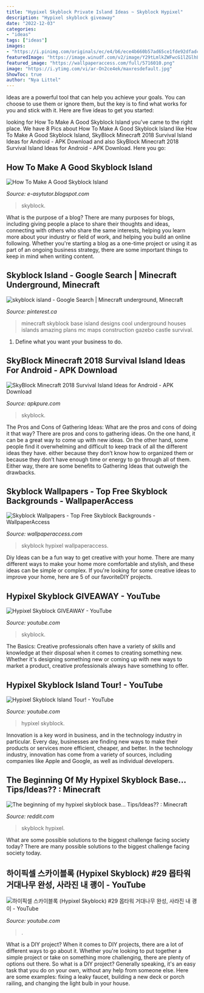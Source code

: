 ```yaml
---
title: "Hypixel Skyblock Private Island Ideas ~ Skyblock Hypixel"
description: "Hypixel skyblock giveaway"
date: "2022-12-03"
categories:
- "ideas"
tags: ["ideas"]
images:
- "https://i.pinimg.com/originals/ec/e4/b6/ece4b660b57ad65ce1fde92dfadc1a77.png"
featuredImage: "https://image.winudf.com/v2/image/Y29tLmlkZWFwcG1lZGlhLnNreWJsb2NrLm1pbmVjcmFmdF8yMDE4LnN1cnZpdmFsX2lkZWFzX3NjcmVlbl81XzE1MTY0NjM1NjlfMDUz/screen-5.jpg?fakeurl=1&amp;type=.jpg"
featured_image: "https://wallpaperaccess.com/full/5716010.png"
image: "https://i.ytimg.com/vi/ar-On2ce4ek/maxresdefault.jpg"
ShowToc: true
author: "Nya Littel"
---
```



Ideas are a powerful tool that can help you achieve your goals. You can choose to use them or ignore them, but the key is to find what works for you and stick with it. Here are five ideas to get you started: 

	

		
looking for How To Make A Good Skyblock Island you've came to the right place. We have 8 Pics about How To Make A Good Skyblock Island like How To Make A Good Skyblock Island, SkyBlock Minecraft 2018 Survival Island Ideas for Android - APK Download and also SkyBlock Minecraft 2018 Survival Island Ideas for Android - APK Download. Here you go:
		
    
## How To Make A Good Skyblock Island

<img loading=lazy src="https://pbs.twimg.com/media/ECYafbDUwAAoFKy.jpg" onerror="this.onerror=null;this.src='https://tse3.mm.bing.net/th?id=OIP.ayL2b9G1dJgx6WEQN_pawwHaEF&amp;pid=15.1';" alt="How To Make A Good Skyblock Island">

_Source: e-asytutor.blogspot.com_

>skyblock. 

	

What is the purpose of a blog?
There are many purposes for blogs, including giving people a place to share their thoughts and ideas, connecting with others who share the same interests, helping you learn more about your industry or field of work, and helping you build an online following. Whether you're starting a blog as a one-time project or using it as part of an ongoing business strategy, there are some important things to keep in mind when writing content.

    
## Skyblock Island - Google Search | Minecraft Underground, Minecraft

<img loading=lazy src="https://i.pinimg.com/originals/ec/e4/b6/ece4b660b57ad65ce1fde92dfadc1a77.png" onerror="this.onerror=null;this.src='https://tse2.mm.bing.net/th?id=OIP.36A0tHluoex2bdtzi6AY1gHaEo&amp;pid=15.1';" alt="skyblock island - Google Search | Minecraft underground, Minecraft">

_Source: pinterest.ca_

>minecraft skyblock base island designs cool underground houses islands amazing plans mc maps construction gazebo castle survival. 

	

1. Define what you want your business to do.

    
## SkyBlock Minecraft 2018 Survival Island Ideas For Android - APK Download

<img loading=lazy src="https://image.winudf.com/v2/image/Y29tLmlkZWFwcG1lZGlhLnNreWJsb2NrLm1pbmVjcmFmdF8yMDE4LnN1cnZpdmFsX2lkZWFzX3NjcmVlbl81XzE1MTY0NjM1NjlfMDUz/screen-5.jpg?fakeurl=1&amp;type=.jpg" onerror="this.onerror=null;this.src='https://tse4.mm.bing.net/th?id=OIP.2XSrZWWWF4JgXtsprp16eAHaEp&amp;pid=15.1';" alt="SkyBlock Minecraft 2018 Survival Island Ideas for Android - APK Download">

_Source: apkpure.com_

>skyblock. 

	

The Pros and Cons of Gathering Ideas: What are the pros and cons of doing it that way?
There are pros and cons to gathering ideas. On the one hand, it can be a great way to come up with new ideas. On the other hand, some people find it overwhelming and difficult to keep track of all the different ideas they have. either because they don’t know how to organized them or because they don’t have enough time or energy to go through all of them. Either way, there are some benefits to Gathering Ideas that outweigh the drawbacks.

    
## Skyblock Wallpapers - Top Free Skyblock Backgrounds - WallpaperAccess

<img loading=lazy src="https://wallpaperaccess.com/full/5716010.png" onerror="this.onerror=null;this.src='https://tse4.mm.bing.net/th?id=OIP.jJYZwDP4-r-MSvGINKfCpAHaEK&amp;pid=15.1';" alt="Skyblock Wallpapers - Top Free Skyblock Backgrounds - WallpaperAccess">

_Source: wallpaperaccess.com_

>skyblock hypixel wallpaperaccess. 

	

Diy Ideas can be a fun way to get creative with your home. There are many different ways to make your home more comfortable and stylish, and these ideas can be simple or complex. If you're looking for some creative ideas to improve your home, here are 5 of our favoriteDIY projects.

    
## Hypixel Skyblock GIVEAWAY - YouTube

<img loading=lazy src="https://i.ytimg.com/vi/rseMATXdif4/maxresdefault.jpg" onerror="this.onerror=null;this.src='https://tse1.mm.bing.net/th?id=OIP.SecELewewP_aiODSCXx0xQHaEK&amp;pid=15.1';" alt="Hypixel Skyblock GIVEAWAY - YouTube">

_Source: youtube.com_

>skyblock. 

	

The Basics:
Creative professionals often have a variety of skills and knowledge at their disposal when it comes to creating something new. Whether it's designing something new or coming up with new ways to market a product, creative professionals always have something to offer.

    
## Hypixel Skyblock Island Tour! - YouTube

<img loading=lazy src="https://i.ytimg.com/vi/Cpq-o26mJQA/maxresdefault.jpg" onerror="this.onerror=null;this.src='https://tse1.mm.bing.net/th?id=OIP.cU0MZvWg1vzcA7AiuYPpZQHaEK&amp;pid=15.1';" alt="Hypixel Skyblock Island Tour! - YouTube">

_Source: youtube.com_

>hypixel skyblock. 

	

Innovation is a key word in business, and in the technology industry in particular. Every day, businesses are finding new ways to make their products or services more efficient, cheaper, and better. In the technology industry, innovation has come from a variety of sources, including companies like Apple and Google, as well as individual developers.

    
## The Beginning Of My Hypixel Skyblock Base... Tips/Ideas?? : Minecraft

<img loading=lazy src="https://i.redd.it/9b1rsmhdzjr41.png" onerror="this.onerror=null;this.src='https://tse2.mm.bing.net/th?id=OIP.np-kvyi0g6fvsU58Y98WTQHaEK&amp;pid=15.1';" alt="The beginning of my hypixel skyblock base... Tips/Ideas?? : Minecraft">

_Source: reddit.com_

>skyblock hypixel. 

	

What are some possible solutions to the biggest challenge facing society today?
There are many possible solutions to the biggest challenge facing society today.

    
## 하이픽셀 스카이블록 (Hypixel Skyblock) #29 몹타워 거대나무 완성, 사라진 내 괭이 - YouTube

<img loading=lazy src="https://i.ytimg.com/vi/ar-On2ce4ek/maxresdefault.jpg" onerror="this.onerror=null;this.src='https://tse4.mm.bing.net/th?id=OIP.K-VWmn9krqFXU3f8-0N76gHaEK&amp;pid=15.1';" alt="하이픽셀 스카이블록 (Hypixel Skyblock) #29 몹타워 거대나무 완성, 사라진 내 괭이 - YouTube">

_Source: youtube.com_

>. 

	

What is a DIY project?
When it comes to DIY projects, there are a lot of different ways to go about it. Whether you're looking to put together a simple project or take on something more challenging, there are plenty of options out there. So what is a DIY project? Generally speaking, it's an easy task that you do on your own, without any help from someone else. Here are some examples: fixing a leaky faucet, building a new deck or porch railing, and changing the light bulb in your house.

